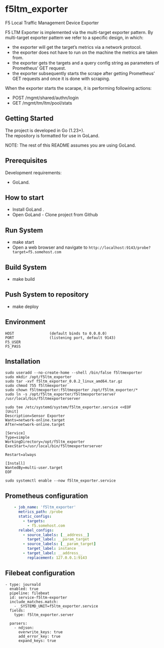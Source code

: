 # f5ltm_exporter
F5 Local Traffic Management Device Exporter

F5 LTM Exporter is implemented via the multi-target exporter pattern.
By multi-target exporter pattern we refer to a specific design, in which:

- the exporter will get the target’s metrics via a network protocol.
- the exporter does not have to run on the machine the metrics are taken from.
- the exporter gets the targets and a query config string as parameters of Prometheus’ GET request.
- the exporter subsequently starts the scrape after getting Prometheus’ GET requests and once it is done with scraping.

When the exporter starts the scarape, it is performing following actions:
- POST /mgmt/shared/authn/login
- GET /mgmt/tm/ltm/pool/stats

## Getting Started
The project is developed in Go (1.23+).\
The repository is formatted for use in GoLand.

NOTE: The rest of this README assumes you are using GoLand.

## Prerequisites
Development requirements:
* GoLand.

## How to start
* Install GoLand .
* Open GoLand - Clone  project from Github

## Run System
* make start
* Open a web browser and navigate to `http://localhost:9143/probe?target=f5.somehost.com`

## Build System
* make build

## Push System to repository
* make deploy


## Environment
    HOST                (default binds to 0.0.0.0)
    PORT                (listening port, default 9143)
    F5_USER
    F5_PASS

## Installation
```console
sudo useradd --no-create-home --shell /bin/false f5ltmexporter
sudo mkdir /opt/f5ltm_exporter
sudo tar -xvf f5ltm_exporter_0.0.2_linux_amd64.tar.gz
sudo chmod 755 f5ltmexporter
sudo chown f5ltmexporter:f5ltmexporter /opt/f5ltm_exporter/*
sudo ln -s /opt/f5ltm_exporter/f5ltmexporterserver /usr/local/bin/f5ltmexporterserver

sudo tee /etc/systemd/system/f5ltm_exporter.service <<EOF
[Unit]
Description=Sensor Exporter
Wants=network-online.target
After=network-online.target

[Service]
Type=simple
WorkingDirectory=/opt/f5ltm_exporter
ExecStart=/usr/local/bin/f5ltmexporterserver

Restart=always

[Install]
WantedBy=multi-user.target
EOF

sudo systemctl enable --now f5ltm_exporter.service 
```

## Prometheus configuration
```yaml
    - job_name: 'f5ltm_exporter'
      metrics_path: /probe
      static_configs:
        - targets:
          - f5.somehost.com
      relabel_configs:
        - source_labels: [__address__]
          target_label: __param_target
        - source_labels: [__param_target]
          target_label: instance
        - target_label: __address__
          replacement: 127.0.0.1:9143
```

## Filebeat configuration
```console
- type: journald
  enabled: true
  pipeline: filebeat
  id: service-f5ltm-exporter
  include_matches.match:
    - _SYSTEMD_UNIT=f5ltm_exporter.service
  fields:
    type: f5ltm_exporter.server

  parsers:
    - ndjson:
      overwrite_keys: true
      add_error_key: true
      expand_keys: true
```